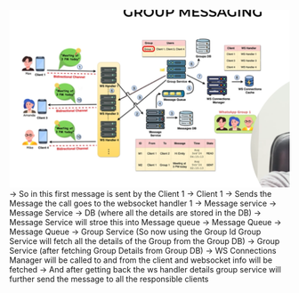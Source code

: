 ![alt text](image.png)
-> So in this first message is sent by the Client 1
-> Client 1 -> Sends the Message the call goes to the websocket handler 1 -> Message service
-> Message Service -> DB (where all the details are stored in the DB)
-> Message Service will stroe this into Message queue -> Message Queue
-> Message Queue -> Group Service (So now using the Group Id Group Service will fetch all the details of the Group from the Group DB)
-> Group Service (after fetching Group Details from Group DB) -> WS Connections Manager will be called to and from the client and websocket info will be fetched
-> And after getting back the ws handler details group service will further send the message to all the responsible clients 